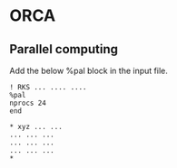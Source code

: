 # ORCA

## Parallel computing

Add the below %pal block in the input file.
```
! RKS ... .... ....
%pal
nprocs 24
end

* xyz ... ...
... ... ...
... ... ...
... ... ...
*
```
